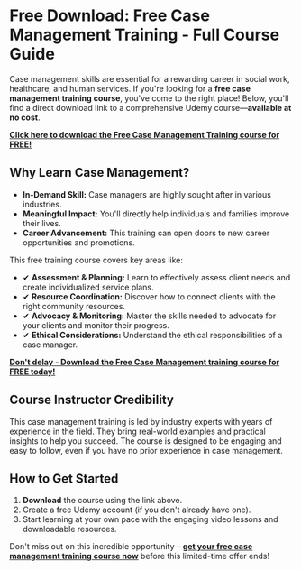 # Free Download: Free Case Management Training - Full Course Guide

Case management skills are essential for a rewarding career in social work, healthcare, and human services. If you're looking for a **free case management training course**, you've come to the right place! Below, you'll find a direct download link to a comprehensive Udemy course—**available at no cost**.

[**Click here to download the Free Case Management Training course for FREE!**](https://udemywork.com/free-case-management-training)

## Why Learn Case Management?

*   **In-Demand Skill:** Case managers are highly sought after in various industries.
*   **Meaningful Impact:** You'll directly help individuals and families improve their lives.
*   **Career Advancement:** This training can open doors to new career opportunities and promotions.

This free training course covers key areas like:

*   ✔ **Assessment & Planning:** Learn to effectively assess client needs and create individualized service plans.
*   ✔ **Resource Coordination:** Discover how to connect clients with the right community resources.
*   ✔ **Advocacy & Monitoring:** Master the skills needed to advocate for your clients and monitor their progress.
*   ✔ **Ethical Considerations:** Understand the ethical responsibilities of a case manager.

[**Don't delay - Download the Free Case Management training course for FREE today!**](https://udemywork.com/free-case-management-training)

## Course Instructor Credibility

This case management training is led by industry experts with years of experience in the field. They bring real-world examples and practical insights to help you succeed. The course is designed to be engaging and easy to follow, even if you have no prior experience in case management.

## How to Get Started

1.  **Download** the course using the link above.
2.  Create a free Udemy account (if you don't already have one).
3.  Start learning at your own pace with the engaging video lessons and downloadable resources.

Don't miss out on this incredible opportunity – **[get your free case management training course now](https://udemywork.com/free-case-management-training)** before this limited-time offer ends!
